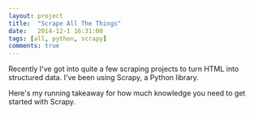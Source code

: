 ```yaml
---
layout: project
title:  "Scrape All The Things"
date:   2014-12-1 16:31:00
tags: [all, python, scrapy]
comments: true
---
```


Recently I've got into quite a few scraping projects to turn HTML into structured data. I've been using Scrapy, a Python library.

Here's my running takeaway for how much knowledge you need to get started with Scrapy.